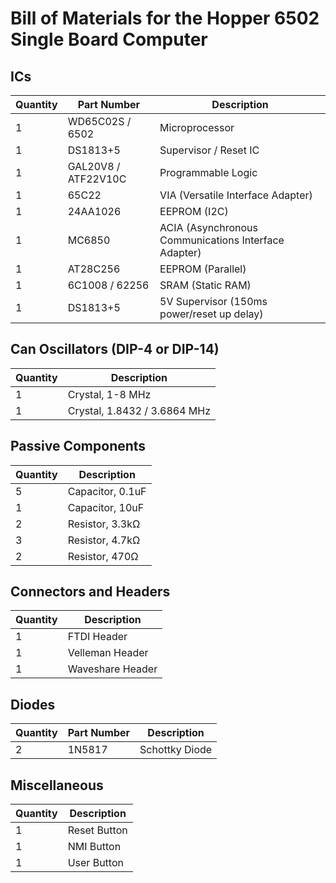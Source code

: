 # Bill of Materials for the Hopper 6502 Single Board Computer

## ICs

| Quantity | Part Number         | Description                                |
|----------|---------------------|--------------------------------------------|
| 1        | WD65C02S / 6502     | Microprocessor                             |
| 1        | DS1813+5            | Supervisor / Reset IC                      |
| 1        | GAL20V8 / ATF22V10C | Programmable Logic                         |
| 1        | 65C22               | VIA (Versatile Interface Adapter)          |
| 1        | 24AA1026            | EEPROM (I2C)                               |
| 1        | MC6850              | ACIA (Asynchronous Communications Interface Adapter) |
| 1        | AT28C256            | EEPROM (Parallel)                          |
| 1        | 6C1008 / 62256      | SRAM (Static RAM)                          |
| 1        | DS1813+5            | 5V Supervisor (150ms power/reset up delay) |

## Can Oscillators (DIP-4 or DIP-14)

| Quantity | Description                    |
|----------|--------------------------------|
| 1        | Crystal, 1-8 MHz               |
| 1        | Crystal, 1.8432 / 3.6864 MHz   |

## Passive Components

| Quantity | Description          |
|----------|----------------------|
| 5        | Capacitor, 0.1uF     |
| 1        | Capacitor, 10uF      |
| 2        | Resistor, 3.3kΩ      |
| 3        | Resistor, 4.7kΩ      |
| 2        | Resistor, 470Ω       |


## Connectors and Headers

| Quantity | Description       |
|----------|-------------------|
| 1        | FTDI Header       |
| 1        | Velleman Header   |
| 1        | Waveshare Header  |

## Diodes

| Quantity | Part Number | Description       |
|----------|-------------|-------------------|
| 2        | 1N5817      | Schottky Diode    |


## Miscellaneous

| Quantity | Description    |
|----------|----------------|
| 1        | Reset Button   |
| 1        | NMI Button     |
| 1        | User Button    |

